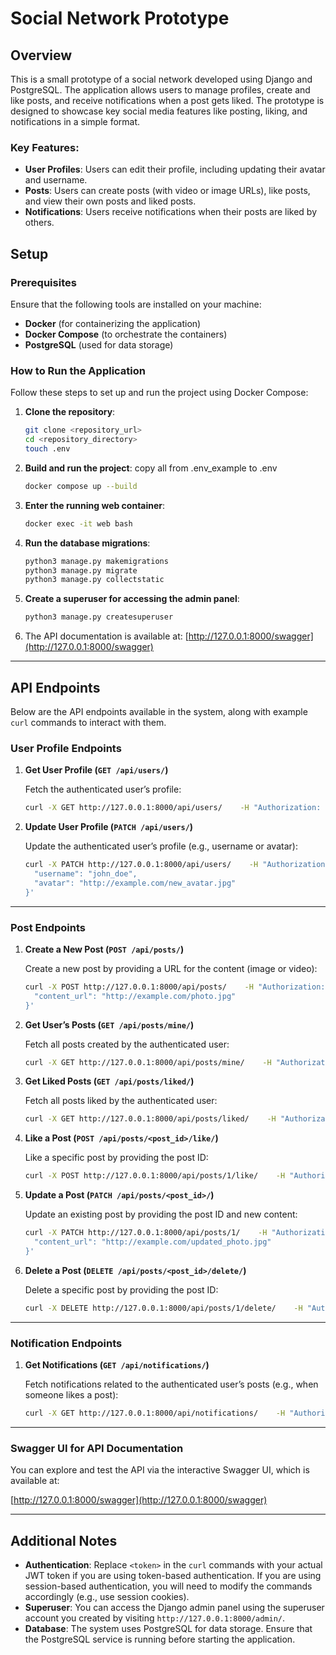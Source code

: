 
# Social Network Prototype

## Overview

This is a small prototype of a social network developed using Django and PostgreSQL. The application allows users to manage profiles, create and like posts, and receive notifications when a post gets liked. The prototype is designed to showcase key social media features like posting, liking, and notifications in a simple format.

### Key Features:
- **User Profiles**: Users can edit their profile, including updating their avatar and username.
- **Posts**: Users can create posts (with video or image URLs), like posts, and view their own posts and liked posts.
- **Notifications**: Users receive notifications when their posts are liked by others.

## Setup

### Prerequisites

Ensure that the following tools are installed on your machine:
- **Docker** (for containerizing the application)
- **Docker Compose** (to orchestrate the containers)
- **PostgreSQL** (used for data storage)

### How to Run the Application

Follow these steps to set up and run the project using Docker Compose:

1. **Clone the repository**:

   ```bash
   git clone <repository_url>
   cd <repository_directory>
   touch .env
   ```

2. **Build and run the project**:
   copy all from .env_example to .env
   ```bash
   docker compose up --build
   ```

3. **Enter the running web container**:

   ```bash
   docker exec -it web bash
   ```

4. **Run the database migrations**:

   ```bash
   python3 manage.py makemigrations
   python3 manage.py migrate
   python3 manage.py collectstatic
   ```

5. **Create a superuser for accessing the admin panel**:

   ```bash
   python3 manage.py createsuperuser
   ```

6. The API documentation is available at: [http://127.0.0.1:8000/swagger](http://127.0.0.1:8000/swagger)

---

## API Endpoints

Below are the API endpoints available in the system, along with example `curl` commands to interact with them.

### **User Profile Endpoints**

1. **Get User Profile (`GET /api/users/`)**

   Fetch the authenticated user’s profile:

   ```bash
   curl -X GET http://127.0.0.1:8000/api/users/    -H "Authorization: Bearer <token>"    -H "accept: application/json"
   ```

2. **Update User Profile (`PATCH /api/users/`)**

   Update the authenticated user’s profile (e.g., username or avatar):

   ```bash
   curl -X PATCH http://127.0.0.1:8000/api/users/    -H "Authorization: Bearer <token>"    -H "Content-Type: application/json"    -d '{
     "username": "john_doe",
     "avatar": "http://example.com/new_avatar.jpg"
   }'
   ```

---

### **Post Endpoints**

1. **Create a New Post (`POST /api/posts/`)**

   Create a new post by providing a URL for the content (image or video):

   ```bash
   curl -X POST http://127.0.0.1:8000/api/posts/    -H "Authorization: Bearer <token>"    -H "Content-Type: application/json"    -d '{
     "content_url": "http://example.com/photo.jpg"
   }'
   ```

2. **Get User’s Posts (`GET /api/posts/mine/`)**

   Fetch all posts created by the authenticated user:

   ```bash
   curl -X GET http://127.0.0.1:8000/api/posts/mine/    -H "Authorization: Bearer <token>"    -H "accept: application/json"
   ```

3. **Get Liked Posts (`GET /api/posts/liked/`)**

   Fetch all posts liked by the authenticated user:

   ```bash
   curl -X GET http://127.0.0.1:8000/api/posts/liked/    -H "Authorization: Bearer <token>"    -H "accept: application/json"
   ```

4. **Like a Post (`POST /api/posts/<post_id>/like/`)**

   Like a specific post by providing the post ID:

   ```bash
   curl -X POST http://127.0.0.1:8000/api/posts/1/like/    -H "Authorization: Bearer <token>"    -H "accept: application/json"
   ```

5. **Update a Post (`PATCH /api/posts/<post_id>/`)**

   Update an existing post by providing the post ID and new content:

   ```bash
   curl -X PATCH http://127.0.0.1:8000/api/posts/1/    -H "Authorization: Bearer <token>"    -H "Content-Type: application/json"    -d '{
     "content_url": "http://example.com/updated_photo.jpg"
   }'
   ```

6. **Delete a Post (`DELETE /api/posts/<post_id>/delete/`)**

   Delete a specific post by providing the post ID:

   ```bash
   curl -X DELETE http://127.0.0.1:8000/api/posts/1/delete/    -H "Authorization: Bearer <token>"    -H "accept: application/json"
   ```

---

### **Notification Endpoints**

1. **Get Notifications (`GET /api/notifications/`)**

   Fetch notifications related to the authenticated user’s posts (e.g., when someone likes a post):

   ```bash
   curl -X GET http://127.0.0.1:8000/api/notifications/    -H "Authorization: Bearer <token>"    -H "accept: application/json"
   ```

---

### Swagger UI for API Documentation

You can explore and test the API via the interactive Swagger UI, which is available at:

[http://127.0.0.1:8000/swagger](http://127.0.0.1:8000/swagger)

---

## Additional Notes

- **Authentication**: Replace `<token>` in the `curl` commands with your actual JWT token if you are using token-based authentication. If you are using session-based authentication, you will need to modify the commands accordingly (e.g., use session cookies).
- **Superuser**: You can access the Django admin panel using the superuser account you created by visiting `http://127.0.0.1:8000/admin/`.
- **Database**: The system uses PostgreSQL for data storage. Ensure that the PostgreSQL service is running before starting the application.
